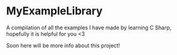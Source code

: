 # MyExampleLibrary
A compilation of all the examples I have made by learning C Sharp, hopefully it is helpful for you &lt;3

Soon here will be more info about this project!
